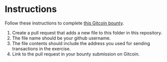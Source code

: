 # Instructions

Follow these instructions to complete [this Gitcoin bounty](https://gitcoin.co/issue/celo-org/gitcoin/6/100024748).

1. Create a pull request that adds a new file to this folder in this repository.
2. The file name should be your github username.
3. The file contents should include the address you used for sending transactions in the exercise.
4. Link to the pull request in your bounty submission on Gitcoin.
